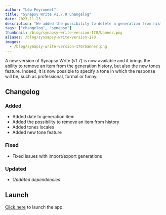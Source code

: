 ```yaml
---
author: "Léo Peyronnet"
title: "Synapsy Write v1.7.0 Changelog"
date: 2023-11-23
description: "We added the possibility to delete a generation from history and more."
tags: ["changelog", "synapsy"]
thumbnail: /blog/synapsy-write-version-170/banner.png
aliases: /blog/synsapsy-write-version-170
images:
  - /blog/synapsy-write-version-170/banner.png
---
```


A new version of Synapsy Write (v1.7) is now available and it brings the ability to remove an item from the generation history, but also the new tones feature. Indeed, it is now possible to specify a tone in which the response will be, such as professional, formal or funny.

## Changelog

### Added

- Added date to generation item
- Added the possibility to remove an item from history
- Added tones locales
- Added new tone feature

### Fixed

- Fixed issues with import/export generations

### Updated

- _Updated dependencies_

## Launch

[Click here](https://write.peyronnet.group) to launch the app.
